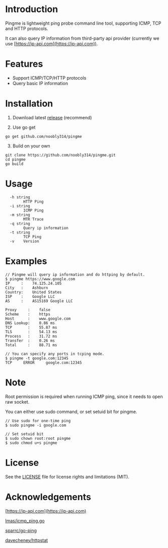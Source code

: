 # Introduction

Pingme is lightweight ping probe command line tool, supporting ICMP, TCP and HTTP protocols.

It can also query IP information from third-party api provider (currently we use [https://ip-api.com](https://ip-api.com)).

# Features

- Support ICMP/TCP/HTTP protocols
- Query basic IP information

# Installation

1. Download latest [release](https://github.com/noobly314/pingme/releases/latest) (recommend)

2. Use go get

```
go get github.com/noobly314/pingme
```

3. Build on your own

```
git clone https://github.com/noobly314/pingme.git
cd pingme
go build
```

# Usage

```
  -h string
        HTTP Ping
  -i string
        ICMP Ping
  -m string
        MTR Trace
  -q string
        Query ip information
  -t string
        TCP Ping
  -v    Version
```

# Examples

```
// Pingme will query ip information and do httping by default.
$ pingme https://www.google.com
IP     :    74.125.24.105
City   :    Ashburn
Country:    United States
ISP    :    Google LLC
AS     :    AS15169 Google LLC

Proxy     :    false
Scheme    :    https
Host      :    www.google.com
DNS Lookup:    0.86 ms
TCP       :    55.87 ms
TLS       :    54.13 ms
Process   :    31.72 ms
Transfer  :    0.26 ms
Total     :    88.71 ms
```

```
// You can specify any ports in tcping mode.
$ pingme -t google.com:12345
TCP     ERROR     google.com:12345
```

# Note

Root permission is required when running ICMP ping, since it needs to open raw socket.

You can either use sudo command, or set setuid bit for pingme.

```
// Use sudo for one-time ping
$ sudo pingme -i google.com

// Set setuid bit
$ sudo chown root:root pingme
$ sudo chmod u+s pingme

```

# License

See the [LICENSE](https://github.com/noobly314/pingme/blob/master/LICENSE.md) file for license rights and limitations (MIT).

# Acknowledgements

[https://ip-api.com](https://ip-api.com)

[lmas/icmp_ping.go](https://gist.github.com/lmas/c13d1c9de3b2224f9c26435eb56e6ef3)

[sparrc/go-ping](https://github.com/sparrc/go-ping)

[davecheney/httpstat](https://github.com/davecheney/httpstat)
